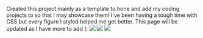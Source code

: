 Created this project mainly as a template to hone and add my coding projects to so that I may showcase them! I've been having a tough time with CSS but every figure I styled helped me get better. This page will be updated as I have more to add (:
![](../Screenshot%20(39).png)
![](../Screenshot%20(40).png)
![](../Screenshot%20(41).png)
